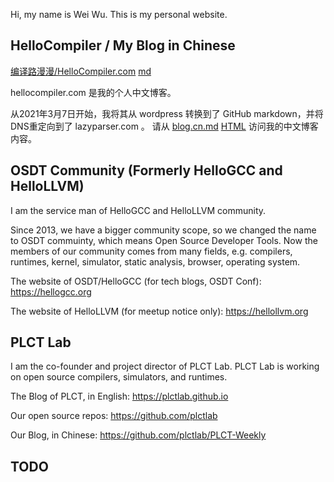 Hi, my name is Wei Wu. This is my personal website.

## HelloCompiler / My Blog in Chinese

[编译路漫漫/HelloCompiler.com](blog.cn.html) [md](https://github.com/lazyparser/lazyparser.github.io/blob/master/blog.cn.md)

hellocompiler.com 是我的个人中文博客。

从2021年3月7日开始，我将其从 wordpress 转换到了 GitHub markdown，并将DNS重定向到了 lazyparser.com 。
请从 [blog.cn.md](blog.cn.md) [HTML](blog.cn.html)  访问我的中文博客内容。

## OSDT Community (Formerly HelloGCC and HelloLLVM)

I am the service man of HelloGCC and HelloLLVM community.

Since 2013, we have a bigger community scope, so we changed the name to OSDT commuinty, which means Open Source Developer Tools. Now the members of our community comes from many fields, e.g. compilers, runtimes, kernel, simulator, static analysis, browser, operating system.

The website of OSDT/HelloGCC (for tech blogs, OSDT Conf):
https://hellogcc.org

The website of HelloLLVM (for meetup notice only):
https://hellollvm.org

## PLCT Lab

I am the co-founder and project director of PLCT Lab. PLCT Lab is working on open source compilers, simulators, and runtimes.

The Blog of PLCT, in English:
https://plctlab.github.io

Our open source repos:
https://github.com/plctlab

Our Blog, in Chinese:
https://github.com/plctlab/PLCT-Weekly


## TODO
